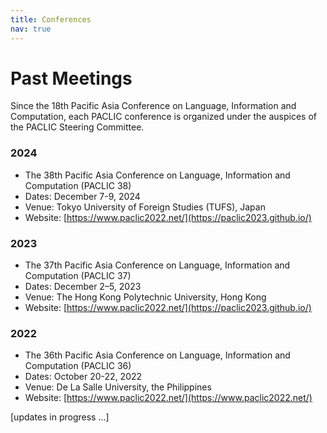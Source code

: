 ```yaml
---
title: Conferences
nav: true
---
```

# Past Meetings

Since the 18th Pacific Asia Conference on Language, Information and Computation, each PACLIC conference is organized under the auspices of the PACLIC Steering Committee.

### 2024
 - The 38th Pacific Asia Conference on Language, Information and Computation (PACLIC 38)
 - Dates: December 7-9, 2024
 - Venue: Tokyo University of Foreign Studies (TUFS), Japan
 - Website: [https://www.paclic2022.net/](https://paclic2023.github.io/)
   
### 2023
 - The 37th Pacific Asia Conference on Language, Information and Computation (PACLIC 37)
 - Dates: December 2–5, 2023
 - Venue: The Hong Kong Polytechnic University, Hong Kong
 - Website: [https://www.paclic2022.net/](https://paclic2023.github.io/)
   
### 2022
 - The 36th Pacific Asia Conference on Language, Information and Computation (PACLIC 36)
 - Dates: October 20-22, 2022
 - Venue: De La Salle University, the Philippines
 - Website: [https://www.paclic2022.net/](https://www.paclic2022.net/)

[updates in progress ...]
